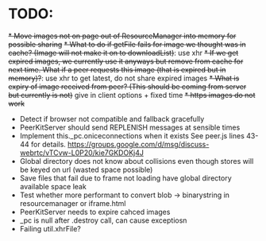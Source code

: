 # TODO:


~~* Move images not on page out of ResourceManager into memory for possible sharing~~
~~* What to do if getFile fails for image we thought was in cache? (Image will not make it on to downloadList)~~: use xhr
~~* If we get expired images, we currently use it anyways but remove from cache for next time. What if a peer requests this image (that is expired but in memory)?~~: use xhr to get latest, do not share expired images
~~* What is expiry of image received from peer? (This should be coming from server but currently is not)~~ give in client options + fixed time
~~* https images do not work~~

* Detect if browser not compatible and fallback gracefully
* PeerKitServer should send REPLENISH messages at sensible times
* Implement this._pc.oniceconnections when it exists See peer.js lines 43-44 for details. https://groups.google.com/d/msg/discuss-webrtc/vTCvw-L0P20/kie7GKDOKj4J
* Global directory does not know about collisions even though stores will be keyed on url (wasted space possible)
* Save files that fail due to frame not loading have global directory available space leak
* Test whether more performant to convert blob -> binarystring in resourcemanager or iframe.html
* PeerKitServer needs to expire cahced images
* _pc is null after .destroy call, can cause exceptiosn
* Failing util.xhrFile?
